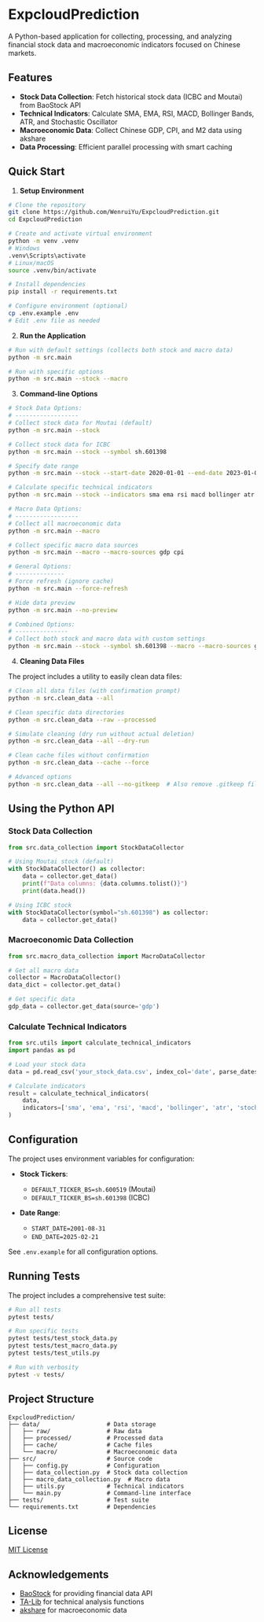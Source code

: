 # ExpcloudPrediction

A Python-based application for collecting, processing, and analyzing financial stock data and macroeconomic indicators focused on Chinese markets.

## Features

- **Stock Data Collection**: Fetch historical stock data (ICBC and Moutai) from BaoStock API
- **Technical Indicators**: Calculate SMA, EMA, RSI, MACD, Bollinger Bands, ATR, and Stochastic Oscillator
- **Macroeconomic Data**: Collect Chinese GDP, CPI, and M2 data using akshare
- **Data Processing**: Efficient parallel processing with smart caching

## Quick Start

1. **Setup Environment**

```bash
# Clone the repository
git clone https://github.com/WenruiYu/ExpcloudPrediction.git
cd ExpcloudPrediction

# Create and activate virtual environment
python -m venv .venv
# Windows
.venv\Scripts\activate
# Linux/macOS
source .venv/bin/activate

# Install dependencies
pip install -r requirements.txt

# Configure environment (optional)
cp .env.example .env
# Edit .env file as needed
```

2. **Run the Application**

```bash
# Run with default settings (collects both stock and macro data)
python -m src.main

# Run with specific options
python -m src.main --stock --macro
```

3. **Command-line Options**

```bash
# Stock Data Options:
# ------------------
# Collect stock data for Moutai (default)
python -m src.main --stock

# Collect stock data for ICBC
python -m src.main --stock --symbol sh.601398

# Specify date range
python -m src.main --stock --start-date 2020-01-01 --end-date 2023-01-01

# Calculate specific technical indicators
python -m src.main --stock --indicators sma ema rsi macd bollinger atr stochastic

# Macro Data Options:
# ------------------
# Collect all macroeconomic data
python -m src.main --macro

# Collect specific macro data sources
python -m src.main --macro --macro-sources gdp cpi

# General Options:
# --------------
# Force refresh (ignore cache)
python -m src.main --force-refresh

# Hide data preview
python -m src.main --no-preview

# Combined Options:
# ---------------
# Collect both stock and macro data with custom settings
python -m src.main --stock --symbol sh.601398 --macro --macro-sources gdp m2 --force-refresh
```

4. **Cleaning Data Files**

The project includes a utility to easily clean data files:

```bash
# Clean all data files (with confirmation prompt)
python -m src.clean_data --all

# Clean specific data directories
python -m src.clean_data --raw --processed

# Simulate cleaning (dry run without actual deletion)
python -m src.clean_data --all --dry-run

# Clean cache files without confirmation
python -m src.clean_data --cache --force

# Advanced options
python -m src.clean_data --all --no-gitkeep  # Also remove .gitkeep files
```

## Using the Python API

### Stock Data Collection

```python
from src.data_collection import StockDataCollector

# Using Moutai stock (default)
with StockDataCollector() as collector:
    data = collector.get_data()
    print(f"Data columns: {data.columns.tolist()}")
    print(data.head())

# Using ICBC stock
with StockDataCollector(symbol="sh.601398") as collector:
    data = collector.get_data()
```

### Macroeconomic Data Collection

```python
from src.macro_data_collection import MacroDataCollector

# Get all macro data
collector = MacroDataCollector()
data_dict = collector.get_data()

# Get specific data
gdp_data = collector.get_data(source='gdp')
```

### Calculate Technical Indicators

```python
from src.utils import calculate_technical_indicators
import pandas as pd

# Load your stock data
data = pd.read_csv('your_stock_data.csv', index_col='date', parse_dates=True)

# Calculate indicators
result = calculate_technical_indicators(
    data,
    indicators=['sma', 'ema', 'rsi', 'macd', 'bollinger', 'atr', 'stochastic']
)
```

## Configuration

The project uses environment variables for configuration:

- **Stock Tickers**:
  - `DEFAULT_TICKER_BS=sh.600519` (Moutai)
  - `DEFAULT_TICKER_BS=sh.601398` (ICBC)
  
- **Date Range**:
  - `START_DATE=2001-08-31`
  - `END_DATE=2025-02-21`

See `.env.example` for all configuration options.

## Running Tests

The project includes a comprehensive test suite:

```bash
# Run all tests
pytest tests/

# Run specific tests
pytest tests/test_stock_data.py
pytest tests/test_macro_data.py
pytest tests/test_utils.py

# Run with verbosity
pytest -v tests/
```

## Project Structure

```
ExpcloudPrediction/
├── data/                   # Data storage
│   ├── raw/                # Raw data
│   ├── processed/          # Processed data
│   ├── cache/              # Cache files
│   └── macro/              # Macroeconomic data
├── src/                    # Source code
│   ├── config.py           # Configuration
│   ├── data_collection.py  # Stock data collection
│   ├── macro_data_collection.py  # Macro data
│   ├── utils.py            # Technical indicators
│   └── main.py             # Command-line interface
├── tests/                  # Test suite
└── requirements.txt        # Dependencies
```

## License

[MIT License](LICENSE)

## Acknowledgements

- [BaoStock](http://baostock.com/) for providing financial data API
- [TA-Lib](https://ta-lib.org/) for technical analysis functions
- [akshare](https://akshare.akfamily.xyz/) for macroeconomic data
